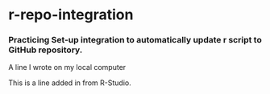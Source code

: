 # r-repo-integration
### Practicing Set-up integration to automatically update r script to GitHub repository. 
A line I wrote on my local computer

This is a line added in from R-Studio.
